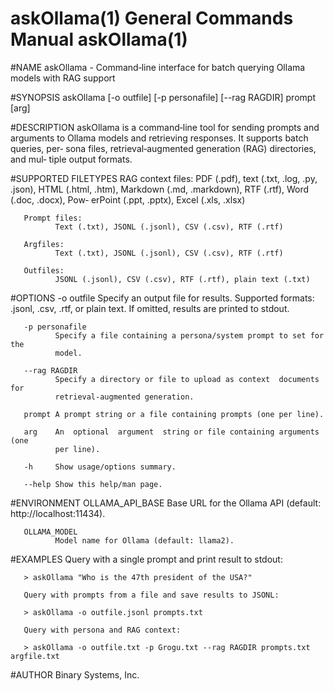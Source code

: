 # askOllama(1)                General Commands Manual               askOllama(1)

#NAME
       askOllama  -  Command‐line  interface  for batch querying Ollama models
       with RAG support

#SYNOPSIS
       askOllama [-o outfile] [-p personafile] [--rag RAGDIR] prompt [arg]

#DESCRIPTION
       askOllama is a command‐line tool for sending prompts and  arguments  to
       Ollama models and retrieving responses. It supports batch queries, per‐
       sona  files, retrieval‐augmented generation (RAG) directories, and mul‐
       tiple output formats.


#SUPPORTED FILETYPES
       RAG context files:
              PDF (.pdf), text (.txt, .log, .py, .json), HTML  (.html,  .htm),
              Markdown  (.md, .markdown), RTF (.rtf), Word (.doc, .docx), Pow‐
              erPoint (.ppt, .pptx), Excel (.xls, .xlsx)

       Prompt files:
              Text (.txt), JSONL (.jsonl), CSV (.csv), RTF (.rtf)

       Argfiles:
              Text (.txt), JSONL (.jsonl), CSV (.csv), RTF (.rtf)

       Outfiles:
              JSONL (.jsonl), CSV (.csv), RTF (.rtf), plain text (.txt)


#OPTIONS
       -o outfile
              Specify an output file for results. Supported  formats:  .jsonl,
              .csv,  .rtf,  or  plain text. If omitted, results are printed to
              stdout.

       -p personafile
              Specify a file containing a persona/system prompt to set for the
              model.

       --rag RAGDIR
              Specify a directory or file to upload as context  documents  for
              retrieval‐augmented generation.

       prompt A prompt string or a file containing prompts (one per line).

       arg    An  optional  argument  string or file containing arguments (one
              per line).

       ‐h     Show usage/options summary.

       ‐‐help Show this help/man page.


#ENVIRONMENT
       OLLAMA_API_BASE
              Base URL for the Ollama API (default: http://localhost:11434).

       OLLAMA_MODEL
              Model name for Ollama (default: llama2).


#EXAMPLES
       Query with a single prompt and print result to stdout:

       > askOllama "Who is the 47th president of the USA?"

       Query with prompts from a file and save results to JSONL:

       > askOllama -o outfile.jsonl prompts.txt

       Query with persona and RAG context:

       > askOllama -o outfile.txt -p Grogu.txt --rag RAGDIR prompts.txt argfile.txt

#AUTHOR
       Binary Systems, Inc.


